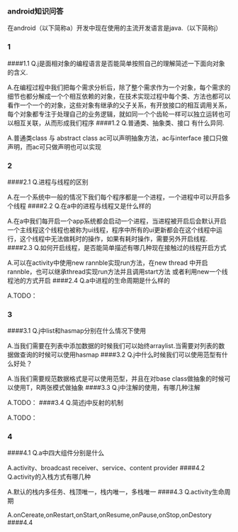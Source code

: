 ### android知识问答
在android（以下简称a）开发中现在使用的主流开发语言是java.（以下简称j）
### 1
####1.1
Q.j是面相对象的编程语言是否能简单按照自己的理解简述一下面向对象的含义.

A.在编程过程中我们把每个需求分析后，除了整个需求作为一个对象，每个需求的细节也都分解成一个个相互依赖的对象，在技术实现过程中每个类、方法也都可以看作一个一个的对象，这些对象有继承的父子关系，有开放接口的相互调用关系，每个对象都专注于处理自己的业务逻辑，就如同一个个齿轮一样可以独立运转也可以相互关联，从而形成我们程序
####1.2
Q.普通类、抽象类、接口 有什么异同.

A.普通类class 与 abstract class ac可以声明抽象方法，ac与interface 接口只做声明，而ac可只做声明也可以实现
### 2
####2.1
Q.进程与线程的区别

A.在一个系统中一般的情况下我们每个程序都是一个进程，一个进程中可以开启多个线程
####2.2
Q.在a中的进程与线程又是什么样的

A.在a中我们每开启一个app系统都会启动一个进程，当进程被开启后会默认开启一个主线程这个线程也被称为ui线程，程序中所有的ui更新都会在这个线程中运行，这个线程中无法做耗时的操作，如果有耗时操作，需要另外开启线程.
####2.3
Q.如何开启线程，是否能简单描述有哪几种现在接触过的线程开启方式

A.可以在activity中使用new rannble实现run方法，在new thread 中开启rannble，也可以继承thread实现run方法并且调用start方法
或者利用new一个线程池的方式开启
####2.4
Q.a中进程的生命周期是什么样的

A.TODO：
### 3
####3.1
Q.j中list和hasmap分别在什么情况下使用

A.当我们需要在列表中添加数据的时候我们可以始终arraylist.当需要对列表的数据做查询的时候可以使用hasmap
####3.2
Q.j中什么时候我们可以使用范型有什么好处？

A.当我们需要规范数据格式是可以使用范型，并且在对base class做抽象的时候可以使用T，R两张模式做抽象
####3.3
Q.j中注解的使用，有哪几种注解

A.TODO：
####3.4
Q.简述j中反射的机制

A.TODO：
### 4
####4.1
Q.a中四大组件分别是什么

A.activity、broadcast receiver、service、content provider
####4.2
Q.activity的入栈方式有哪几种

A.默认的栈内多任务、栈顶唯一，栈内唯一，多栈唯一
####4.3
Q.activity生命周期

A.onCereate,onRestart,onStart,onResume,onPause,onStop,onDestory
####4.4

